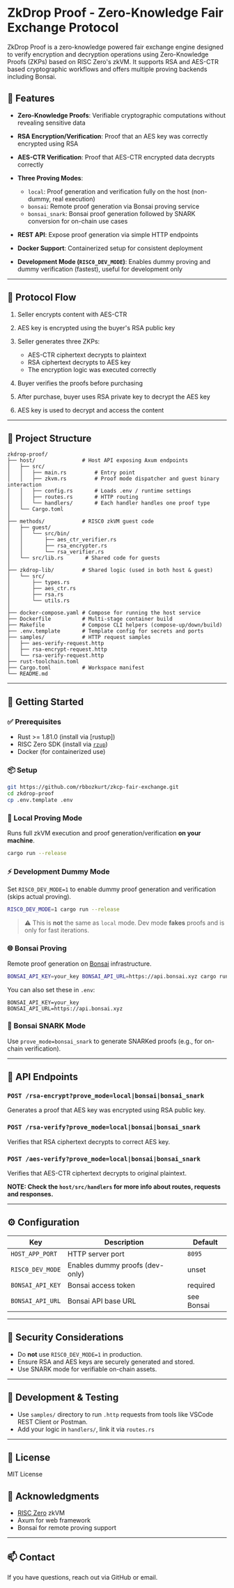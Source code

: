 # ZkDrop Proof - Zero-Knowledge Fair Exchange Protocol

ZkDrop Proof is a zero-knowledge powered fair exchange engine designed to verify encryption and decryption operations using Zero-Knowledge Proofs (ZKPs) based on RISC Zero's zkVM. It supports RSA and AES-CTR based cryptographic workflows and offers multiple proving backends including Bonsai.

## 🌟 Features

- **Zero-Knowledge Proofs**: Verifiable cryptographic computations without revealing sensitive data
- **RSA Encryption/Verification**: Proof that an AES key was correctly encrypted using RSA
- **AES-CTR Verification**: Proof that AES-CTR encrypted data decrypts correctly
- **Three Proving Modes**:

  - `local`: Proof generation and verification fully on the host (non-dummy, real execution)
  - `bonsai`: Remote proof generation via Bonsai proving service
  - `bonsai_snark`: Bonsai proof generation followed by SNARK conversion for on-chain use cases

- **REST API**: Expose proof generation via simple HTTP endpoints
- **Docker Support**: Containerized setup for consistent deployment
- **Development Mode (`RISC0_DEV_MODE`)**: Enables dummy proving and dummy verification (fastest), useful for development only

---

## 🧠 Protocol Flow

1. Seller encrypts content with AES-CTR
2. AES key is encrypted using the buyer's RSA public key
3. Seller generates three ZKPs:

   - AES-CTR ciphertext decrypts to plaintext
   - RSA ciphertext decrypts to AES key
   - The encryption logic was executed correctly

4. Buyer verifies the proofs before purchasing
5. After purchase, buyer uses RSA private key to decrypt the AES key
6. AES key is used to decrypt and access the content

---

## 📁 Project Structure

```text
zkdrop-proof/
├── host/               # Host API exposing Axum endpoints
│   ├── src/
│   │   ├── main.rs         # Entry point
│   │   ├── zkvm.rs         # Proof mode dispatcher and guest binary interaction
│   │   ├── config.rs       # Loads .env / runtime settings
│   │   ├── routes.rs       # HTTP routing
│   │   └── handlers/       # Each handler handles one proof type
│   └── Cargo.toml
│
├── methods/            # RISC0 zkVM guest code
│   ├── guest/
│   │   └── src/bin/
│   │       ├── aes_ctr_verifier.rs
│   │       ├── rsa_encrypter.rs
│   │       └── rsa_verifier.rs
│   └── src/lib.rs       # Shared code for guests
│
├── zkdrop-lib/         # Shared logic (used in both host & guest)
│   └── src/
│       ├── types.rs
│       ├── aes_ctr.rs
│       ├── rsa.rs
│       └── utils.rs
│
├── docker-compose.yaml # Compose for running the host service
├── Dockerfile          # Multi-stage container build
├── Makefile            # Compose CLI helpers (compose-up/down/build)
├── .env.template       # Template config for secrets and ports
├── samples/            # HTTP request samples
│   ├── aes-verify-request.http
│   ├── rsa-encrypt-request.http
│   └── rsa-verify-request.http
├── rust-toolchain.toml
├── Cargo.toml          # Workspace manifest
└── README.md
```

---

## 🚀 Getting Started

### ✅ Prerequisites

- Rust >= 1.81.0 (install via \[rustup])
- RISC Zero SDK (install via [`rzup`](https://dev.risczero.com/api/zkvm/install))
- Docker (for containerized use)

### 📦 Setup

```bash
git https://github.com/rbbozkurt/zkcp-fair-exchange.git
cd zkdrop-proof
cp .env.template .env
```

### 🧪 Local Proving Mode

Runs full zkVM execution and proof generation/verification **on your machine**.

```bash
cargo run --release
```

### ⚡ Development Dummy Mode

Set `RISC0_DEV_MODE=1` to enable dummy proof generation and verification (skips actual proving).

```bash
RISC0_DEV_MODE=1 cargo run --release
```

> ⚠️ This is **not** the same as `local` mode. Dev mode **fakes** proofs and is only for fast iterations.

### 🌐 Bonsai Proving

Remote proof generation on [Bonsai](https://bonsai.xyz) infrastructure.

```bash
BONSAI_API_KEY=your_key BONSAI_API_URL=https://api.bonsai.xyz cargo run --release
```

You can also set these in `.env`:

```env
BONSAI_API_KEY=your_key
BONSAI_API_URL=https://api.bonsai.xyz
```

### 🧬 Bonsai SNARK Mode

Use `prove_mode=bonsai_snark` to generate SNARKed proofs (e.g., for on-chain verification).

---

## 🧩 API Endpoints

### `POST /rsa-encrypt?prove_mode=local|bonsai|bonsai_snark`

Generates a proof that AES key was encrypted using RSA public key.

### `POST /rsa-verify?prove_mode=local|bonsai|bonsai_snark`

Verifies that RSA ciphertext decrypts to correct AES key.

### `POST /aes-verify?prove_mode=local|bonsai|bonsai_snark`

Verifies that AES-CTR ciphertext decrypts to original plaintext.

**NOTE: Check the `host/src/handlers` for more info about routes, requests and responses.**

---

## ⚙️ Configuration

| Key              | Description                     | Default    |
| ---------------- | ------------------------------- | ---------- |
| `HOST_APP_PORT`  | HTTP server port                | `8095`     |
| `RISC0_DEV_MODE` | Enables dummy proofs (dev-only) | unset      |
| `BONSAI_API_KEY` | Bonsai access token             | required   |
| `BONSAI_API_URL` | Bonsai API base URL             | see Bonsai |

---

## 🔐 Security Considerations

- Do **not** use `RISC0_DEV_MODE=1` in production.
- Ensure RSA and AES keys are securely generated and stored.
- Use SNARK mode for verifiable on-chain assets.

---

## 🧪 Development & Testing

- Use `samples/` directory to run `.http` requests from tools like VSCode REST Client or Postman.
- Add your logic in `handlers/`, link it via `routes.rs`

---

## 📄 License

MIT License

## 🙏 Acknowledgments

- [RISC Zero](https://github.com/risc0/risc0) zkVM
- Axum for web framework
- Bonsai for remote proving support

---

## 📫 Contact

If you have questions, reach out via GitHub or email.
